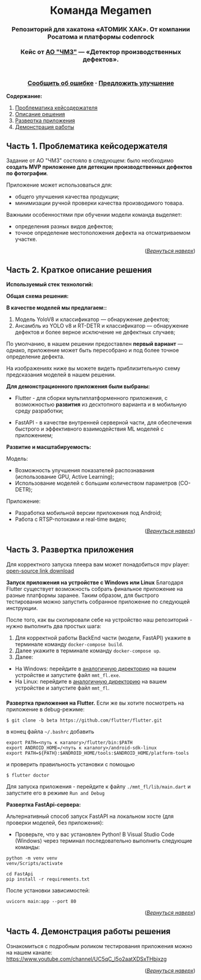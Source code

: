 


<a name="readme-top"></a>  

<div align="center">

  <h1 align="center">Команда Megamen</h1>

  <p align="center">
    <h3>Репозиторий для хакатона «АТОМИК ХАК». От компании Росатома и платформы codenrock
    <br />
    <br />
    Кейс от <a href="https://chmz.net/product/">АО "ЧМЗ"</a>  — «Детектор производственных дефектов».<h3>
    <br />
    <a href="https://github.com/mireaMegaman/perm_hack/issues">Сообщить об ошибке</a>
    ·
    <a href="https://github.com/mireaMegaman/perm_hack/issues">Предложить улучшение</a>
  </p>
</div>

**Содержание:**
1. [Проблематика кейсодержателя](#title1)
2. [Описание решения](#title2)
3. [Развертка приложения](#title3)
4. [Демонстрация работы](#title4)


## <a id="title1">Часть 1. Проблематика кейсодержателя</a>
Задание от АО "ЧМЗ" состояло в следующем: 
было необходимо **создать MVP приложение для детекции производственных дефектов по фотографии**.

Приложение может использоваться для:
* общего улучшения качества продукции;
* минимизации ручной проверки качества производимого товара.

Важными особенностями при обучении модели команда выделяет:
* определения разных видов дефектов;
* точное определение местоположения дефекта на отсматриваемом участке.


<p align="right">(<a href="#readme-top"><i>Вернуться наверх</i></a>)</p>

## <a id="title2">Часть 2. Краткое описание решения</a>

**Используемый стек технологий:**


**Общая схема решения:**



**В качестве моделей мы предлагаем::**
1. Модель YoloV8 и классификатор — обнаружение дефектов;
2. Ансамбль из YOLO v8 и RT-DETR и классификатор — обнаружение дефектов и более верное исключение не дефектных случаев;

По умолчанию, в нашем решении предоставлен **первый вариант** — однако, приложение может быть пересобрано и под более точное определение дефекта. 

На изображениях ниже вы можете видеть приблизительную схему предсказания моделей в нашем решении.



**Для демонстрационного приложения были выбраны:**

*  Flutter - для сборки мультиплатформенного приложения, с возможностью **развития** из десктопного варианта и в мобильную среду разработки;

*  FastAPI - в качестве внутренней серверной части, для обеспечения быстрого и эффективного взаимодействия ML моделей с приложением;


**Развитие и масштабируемость:**

Модель:
* Возможность улучшения показателей распознавания (использование GPU, Active Learning);
* Использование моделей с большим количеством параметров (CO-DETR);

Приложение:
* Разработка мобильной версии приложения под Android;
* Работа c RTSP-потоками и real-time видео; 


<p align="right">(<a href="#readme-top"><i>Вернуться наверх</i></a>)</p>

## <a id="title3">Часть 3. Развертка приложения</a>

Для корректного запуска плеера вам может понадобиться mpv player: [open-source link download](https://mpv.io/installation/) 

**Запуск приложения на устройстве с Windows или Linux**
Благодаря Flutter существует возможность собрать финальное приложение на разные платформы заранее. 
Таким образом, для быстрого тестирования можно запустить собранное приложение по следующей инструкции. <br>

После того, как вы скопировали себе на устройство наш репозиторий - нужно выполнить два простых шага: <br>
1. Для корректной работы BackEnd части (модели, FastAPI) укажите в терминале команду ```docker-compose build```.<br>
2. Далее укажите в терминале команду ```docker-compose up```.<br>
3. Далее: <br>
* На Windows: перейдите в [аналогичную директорию](https://github.com/mireaMegaman/atom_hack/blob/main/mmt_fl/build/windows/runner/Debug/mmt_fl.exe)
на вашем устройстве и запустите файл ```mmt_fl.exe```.  <br>
* На Linux: перейдите в [аналогичную директорию](https://github.com/mireaMegaman/atom_hack/blob/main/mmt_fl/build/linux/x64/debug/bundle/mmt_fl)
на вашем устройстве и запустите файл ```mmt_fl```.  <br>

<h3> </h3>

**Развертка приложения на Flutter.**
Если же вы хотите посмотреть на приложение в debug-режиме:
```
$ git clone -b beta https://github.com/flutter/flutter.git
```
в конец файла ```~/.bashrc``` добавить 
```
export PATH=<путь к каталогу>/flutter/bin:$PATH
export ANDROID_HOME=/<путь к каталогу>/android-sdk-linux
export PATH=${PATH}:$ANDROID_HOME/tools:$ANDROID_HOME/platform-tools
```
и проверить правильность установки с помощью
```
$ flutter doctor
```

Для запуска приложения - перейдите к файлу ```./mmt_fl/lib/main.dart``` и запустите его в режиме ```Run and Debug```

**Развертка FastApi-сервера:**

Альтернативный способ запуск FastAPI на локальном хосте (для проверки моделей, без приложения):
* Проверьте, что у вас установлен Python!
В Visual Studio Code (Windows) через терминал последовательно выполнить следующие команды:
```
python -m venv venv
venv/Scripts/activate
```
```
cd FastApi
pip install -r requirements.txt
```
После установки зависимостей:
```
uvicorn main:app --port 80
```

<p align="right">(<a href="#readme-top"><i>Вернуться наверх</i></a>)</p>

## <a id="title4">Часть 4. Демонстрация работы решения</a>

Ознакомиться с подробным роликом тестирования приложения можно на нашем канале: https://www.youtube.com/channel/UC5qC_I5o2aatXDSxTHbjxzg

<p align="right">(<a href="#readme-top"><i>Вернуться наверх</i></a>)</p>
